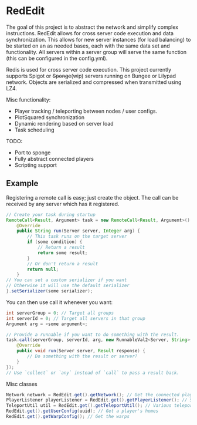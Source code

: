 # RedEdit
The goal of this project is to abstract the network and simplify complex instructions. RedEdit allows for cross server code execution and data synchronization. This allows for new server instances (for load balancing) to be started on an as needed bases, each with the same data set and functionality. All servers within a server group will serve the same function (this can be configured in the config.yml). 

Redis is used for cross server code execution. This project currently supports Spigot or ~~Sponge~~(wip)  servers running on Bungee or Lilypad network. Objects are serialized and compressed when transmitted using LZ4.
 
Misc functionality:
 - Player tracking / teleporting between nodes / user configs.
 - PlotSquared synchronization
 - Dynamic rendering based on server load
 - Task scheduling
 
TODO:
 - Port to sponge
 - Fully abstract connected players
 - Scripting support
 
## Example
Registering a remote call is easy; just create the object. The call can be received by any server which has it registered. 
```Java
// Create your task during startup
RemoteCall<Result, Argument> task = new RemoteCall<Result, Argument>() {
    @Override
    public String run(Server server, Integer arg) {
        // This task runs on the target server
        if (some condition) {
            // Return a result
            return some result;
        }
        // Or don't return a result
        return null;
    }
// You can set a custom serializer if you want
// Otherwise it will use the default serializer
}.setSerializer(some serializer);
```

You can then use call it whenever you want:
```Java
int serverGroup = 0; // Target all groups
int serverId = 0; // Target all servers in that group
Argument arg = <some argument>;

// Provide a runnable if you want to do something with the result.
task.call(serverGroup, serverId, arg, new RunnableVal2<Server, String>() {
    @Override
    public void run(Server server, Result response) {
        // Do something with the result or server?
    }
});
// Use `collect` or `any` instead of `call` to pass a result back.
```
Misc classes
```Java
Network network = RedEdit.get().getNetwork(); // Get the connected players/servers
PlayerListener playerListener = RedEdit.get().getPlayerListener(); // Schedule a task on player join (timeout: 10s)
TeleportUtil util = RedEdit.get().getTeleportUtil(); // Various teleportation function
RedEdit.get().getUserConfig(uuid); // Get a player's homes
RedEdit.get().getWarpConfig(); // Get the warps
```
